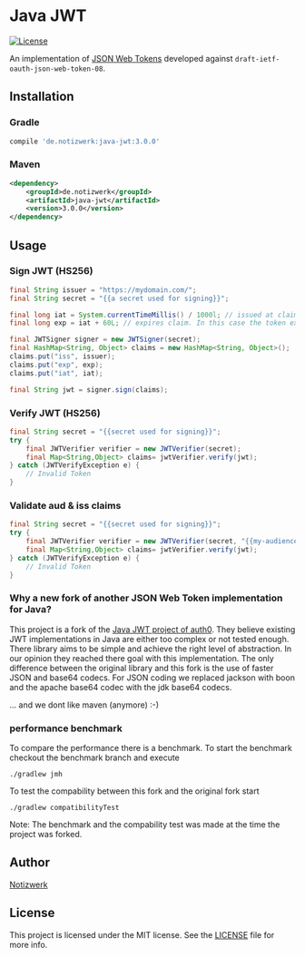 # Java JWT

[![License](http://img.shields.io/:license-mit-blue.svg?style=flat)](http://doge.mit-license.org)

An implementation of [JSON Web Tokens](http://self-issued.info/docs/draft-ietf-oauth-json-web-token.html) developed against `draft-ietf-oauth-json-web-token-08`.

## Installation

### Gradle

```gradle
compile 'de.notizwerk:java-jwt:3.0.0'
```

### Maven

```xml
<dependency>
    <groupId>de.notizwerk</groupId>
    <artifactId>java-jwt</artifactId>
    <version>3.0.0</version>
</dependency>
```

## Usage

### Sign JWT (HS256)

```java
final String issuer = "https://mydomain.com/";
final String secret = "{{a secret used for signing}}";

final long iat = System.currentTimeMillis() / 1000l; // issued at claim 
final long exp = iat + 60L; // expires claim. In this case the token expires in 60 seconds

final JWTSigner signer = new JWTSigner(secret);
final HashMap<String, Object> claims = new HashMap<String, Object>();
claims.put("iss", issuer);
claims.put("exp", exp);
claims.put("iat", iat);

final String jwt = signer.sign(claims);
```

### Verify JWT (HS256)

```java
final String secret = "{{secret used for signing}}";
try {
    final JWTVerifier verifier = new JWTVerifier(secret);
    final Map<String,Object> claims= jwtVerifier.verify(jwt);
} catch (JWTVerifyException e) {
    // Invalid Token
}
```

### Validate aud & iss claims

```java
final String secret = "{{secret used for signing}}";
try {
    final JWTVerifier verifier = new JWTVerifier(secret, "{{my-audience}}", "{{my-issuer}}");
    final Map<String,Object> claims= jwtVerifier.verify(jwt);
} catch (JWTVerifyException e) {
    // Invalid Token
}
```


### Why a new fork of another JSON Web Token implementation for Java?

This project is a fork of the [Java JWT project of auth0](https://github.com/auth0/java-jwt).
They believe existing JWT implementations in Java are either too complex or not tested enough. There library aims to be simple and achieve the right level of abstraction. 
In our opinion they reached there goal with this implementation. The only difference between the original library and this fork is the use of faster JSON and base64 codecs. 
For JSON coding we replaced jackson with boon and the apache base64 codec with the jdk base64 codecs. 

... and we dont like maven (anymore) :-)

### performance benchmark

To compare the performance there is a benchmark. To start the benchmark checkout the benchmark branch and execute 

```
./gradlew jmh
```

To test the compability between this fork and the original fork start 
```
./gradlew compatibilityTest
```

Note: The benchmark and the compability test was made at the time the project was forked.

## Author

[Notizwerk](notizwerk.de)

## License

This project is licensed under the MIT license. See the [LICENSE](LICENSE.txt) file for more info.

